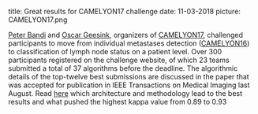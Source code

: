 title: Great results for CAMELYON17 challenge
date: 11-03-2018
picture: CAMELYON17.png

[Peter Bandi](https://www.computationalpathologygroup.eu/members/peter-bandi/) and [Oscar Geesink](https://www.computationalpathologygroup.eu/members/oscar-geessink/), organizers of [CAMELYON17](https://camelyon17.grand-challenge.org/), challenged participants to move from individual metastases detection ([CAMELYON16](https://camelyon16.grand-challenge.org/)) to classification of lymph node status on a patient level. Over 300 participants registered on the challenge website, of which 23 teams submitted a total of 37 algorithms before the deadline. The algorithmic details of the top-twelve best submissions are discussed in the paper that was accepted for publication in IEEE Transactions on Medical Imaging last August. Read [here](https://ieeexplore.ieee.org/stamp/stamp.jsp?tp=&arnumber=8447230) which architecture and methodology lead to the best results and what pushed the highest kappa value from 0.89 to 0.93
